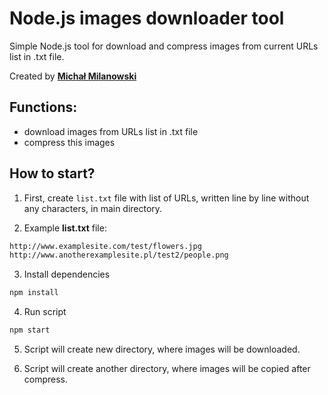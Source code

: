 # Node.js images downloader tool
Simple Node.js tool for download and compress images from current URLs list in .txt file.

Created by __[Michał Milanowski](https://www.linkedin.com/in/michalmilanowski/)__

## Functions:
* download images from URLs list in .txt file
* compress this images

## How to start?
1. First, create ```list.txt``` file with list of URLs, written line by line without any characters, in main directory.

2. Example __list.txt__ file: 
```txt
http://www.examplesite.com/test/flowers.jpg
http://www.anotherexamplesite.pl/test2/people.png
```

3. Install dependencies
```bash
npm install
```

4. Run script
```bash
npm start
```

5. Script will create new directory, where images will be downloaded.

6. Script will create another directory, where images will be copied after compress.

